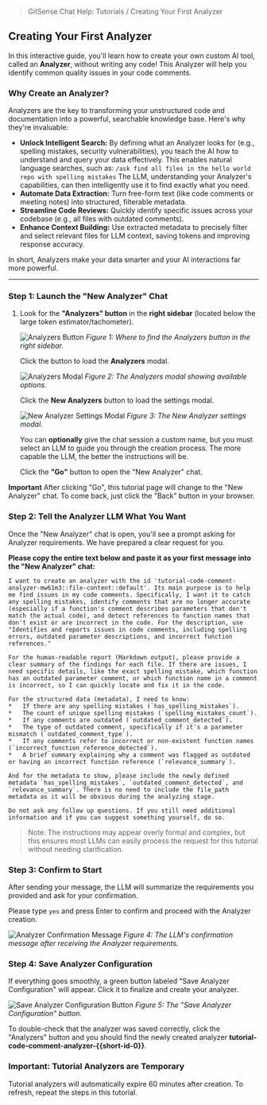 <!--
Component: Using Your First Analyzer Tutorial
Block-UUID: {{GS-UUID}}
Parent-UUID: cee7a173-793f-4a36-b172-5707ff0f16e4
Version: 1.4.0
Description: Guides the user through running a custom LLM-powered Analyzer on sample code using the Context Builder.
Language: Markdown
Created-at: 2025-08-03T03:25:32.539Z
Authors: Gemini 2.5 Flash Thinking (v1.0.0), Gemini 2.5 Flash Thinking (v1.1.0), Gemini 2.5 Flash Thinking (v1.2.0), Gemini 2.5 Flash Thinking (v1.3.0), Gemini 2.5 Flash Thinking (v1.4.0)
-->


> GitSense Chat Help: Tutorials / Creating Your First Analyzer

## Creating Your First Analyzer

In this interactive guide, you'll learn how to create your own custom AI tool, called an **Analyzer**, without writing any code! This Analyzer will help you identify common quality issues in your code comments.

### Why Create an Analyzer?

Analyzers are the key to transforming your unstructured code and documentation into a powerful, searchable knowledge base. Here's why they're invaluable:

*   **Unlock Intelligent Search:** By defining what an Analyzer looks for (e.g., spelling mistakes, security vulnerabilities), you teach the AI how to understand and query your data effectively. This enables natural language searches, such as:
    `/ask find all files in the hello world repo with spelling mistakes`
    The LLM, understanding your Analyzer's capabilities, can then intelligently use it to find exactly what you need.
*   **Automate Data Extraction:** Turn free-form text (like code comments or meeting notes) into structured, filterable metadata.
*   **Streamline Code Reviews:** Quickly identify specific issues across your codebase (e.g., all files with outdated comments).
*   **Enhance Context Building:** Use extracted metadata to precisely filter and select relevant files for LLM context, saving tokens and improving response accuracy.

In short, Analyzers make your data smarter and your AI interactions far more powerful.

---

### Step 1: Launch the "New Analyzer" Chat

1.  Look for the **"Analyzers" button** in the **right sidebar** (located below the large token estimator/tachometer).

    ![Analyzers Button]({{base-uri}}/creating-your-first-analyzer-analyzers-button-bordered.png)
    *Figure 1: Where to find the Analyzers button in the right sidebar.*

    Click the button to load the **Analyzers** modal.

    ![Analyzers Modal]({{base-uri}}/creating-your-first-analyzer-analyzers-modal-bordered.png)
    *Figure 2: The Analyzers modal showing available options.*

    Click the **New Analyzers** button to load the settings modal.

    ![New Analyzer Settings Modal]({{base-uri}}/creating-your-first-analyzer-new-analyzer-settings-modal-bordered.png)
    *Figure 3: The New Analyzer settings modal.*

    You can **optionally** give the chat session a custom name, but you must select an LLM to guide you through the creation process. The more capable the LLM, the better the instructions will be.

    Click the **"Go"** button to open the "New Analyzer" chat.

**Important** After clicking "Go", this tutorial page will change to the "New Analyzer" chat. To come back, just click the "Back" button in your browser.

### Step 2: Tell the Analyzer LLM What You Want

Once the "New Analyzer" chat is open, you'll see a prompt asking for Analyzer requirements. We have prepared a clear request for you.

**Please copy the entire text below and paste it as your first message into the "New Analyzer" chat:**

```
I want to create an analyzer with the id 'tutorial-code-comment-analyzer-mw61m3::file-content::default'. Its main purpose is to help me find issues in my code comments. Specifically, I want it to catch any spelling mistakes, identify comments that are no longer accurate (especially if a function's comment describes parameters that don't match the actual code), and detect references to function names that don't exist or are incorrect in the code. For the description, use "Identifies and reports issues in code comments, including spelling errors, outdated parameter descriptions, and incorrect function references."

For the human-readable report (Markdown output), please provide a clear summary of the findings for each file. If there are issues, I need specific details, like the exact spelling mistake, which function has an outdated parameter comment, or which function name in a comment is incorrect, so I can quickly locate and fix it in the code.

For the structured data (metadata), I need to know:
*   If there are any spelling mistakes (`has_spelling_mistakes`).
*   The count of unique spelling mistakes (`spelling_mistakes_count`).
*   If any comments are outdated (`outdated_comment_detected`).
*   The type of outdated comment, specifically if it's a parameter mismatch (`outdated_comment_type`).
*   If any comments refer to incorrect or non-existent function names (`incorrect_function_reference_detected`).
*   A brief summary explaining why a comment was flagged as outdated or having an incorrect function reference (`relevance_summary`).

And for the metadata to show, please include the newly defined metadata `has_spelling_mistakes`, `outdated_comment_detected`, and `relevance_summary`. There is no need to include the file_path metadata as it will be obvious during the analyzing stage.

Do not ask any follow up questions. If you still need additional information and if you can suggest something yourself, do so.
```

> Note: The instructions may appear overly formal and complex, but this ensures most LLMs can easily process the request for this tutorial without needing clarification.

### Step 3: Confirm to Start

After sending your message, the LLM will summarize the requirements you provided and ask for your confirmation.

Please type `yes` and press Enter to confirm and proceed with the Analyzer creation.

![Analyzer Confirmation Message]({{base-uri}}/creating-your-first-analyzer-confirmation-bordered.png)
*Figure 4: The LLM's confirmation message after receiving the Analyzer requirements.*

### Step 4: Save Analyzer Configuration

If everything goes smoothly, a green button labeled "Save Analyzer Configuration" will appear. Click it to finalize and create your analyzer.

![Save Analyzer Configuration Button]({{base-uri}}/creating-your-first-analyzer-save-button-bordered.png)
*Figure 5: The "Save Analyzer Configuration" button.*

To double-check that the analyzer was saved correctly, click the "Analyzers" button and you should find the newly created analyzer **tutorial-code-comment-analyzer-{{short-id-0}}**.

### Important: Tutorial Analyzers are Temporary

Tutorial analyzers will automatically expire 60 minutes after creation. To refresh, repeat the steps in this tutorial.

